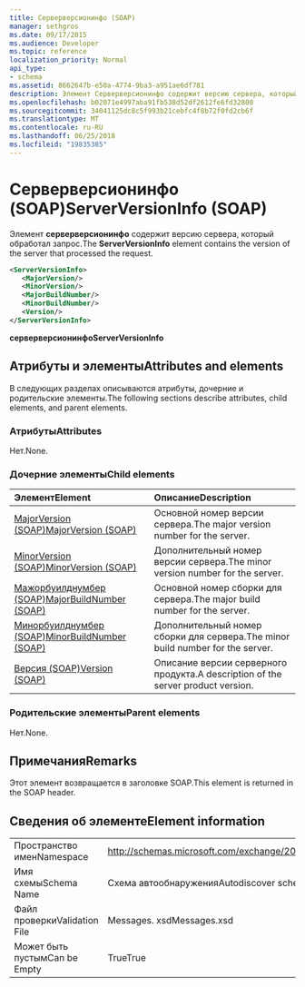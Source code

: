 ```yaml
---
title: Серверверсионинфо (SOAP)
manager: sethgros
ms.date: 09/17/2015
ms.audience: Developer
ms.topic: reference
localization_priority: Normal
api_type:
- schema
ms.assetid: 8662647b-e50a-4774-9ba3-a951ae6df781
description: Элемент Серверверсионинфо содержит версию сервера, который обработал запрос.
ms.openlocfilehash: b02071e4997aba91fb538d52df2612fe6fd32800
ms.sourcegitcommit: 34041125dc8c5f993b21cebfc4f8b72f0fd2cb6f
ms.translationtype: MT
ms.contentlocale: ru-RU
ms.lasthandoff: 06/25/2018
ms.locfileid: "19835385"
---
```

# <a name="serverversioninfo-soap"></a><span data-ttu-id="54ce0-103">Серверверсионинфо (SOAP)</span><span class="sxs-lookup"><span data-stu-id="54ce0-103">ServerVersionInfo (SOAP)</span></span>

<span data-ttu-id="54ce0-104">Элемент **серверверсионинфо** содержит версию сервера, который обработал запрос.</span><span class="sxs-lookup"><span data-stu-id="54ce0-104">The **ServerVersionInfo** element contains the version of the server that processed the request.</span></span> 
  
```XML
<ServerVersionInfo>
   <MajorVersion/>
   <MinorVersion/>
   <MajorBuildNumber/>
   <MinorBuildNumber/>
   <Version/>
</ServerVersionInfo>
```

 <span data-ttu-id="54ce0-105">**серверверсионинфо**</span><span class="sxs-lookup"><span data-stu-id="54ce0-105">**ServerVersionInfo**</span></span>
## <a name="attributes-and-elements"></a><span data-ttu-id="54ce0-106">Атрибуты и элементы</span><span class="sxs-lookup"><span data-stu-id="54ce0-106">Attributes and elements</span></span>

<span data-ttu-id="54ce0-107">В следующих разделах описываются атрибуты, дочерние и родительские элементы.</span><span class="sxs-lookup"><span data-stu-id="54ce0-107">The following sections describe attributes, child elements, and parent elements.</span></span>
  
### <a name="attributes"></a><span data-ttu-id="54ce0-108">Атрибуты</span><span class="sxs-lookup"><span data-stu-id="54ce0-108">Attributes</span></span>

<span data-ttu-id="54ce0-109">Нет.</span><span class="sxs-lookup"><span data-stu-id="54ce0-109">None.</span></span>
  
### <a name="child-elements"></a><span data-ttu-id="54ce0-110">Дочерние элементы</span><span class="sxs-lookup"><span data-stu-id="54ce0-110">Child elements</span></span>

|<span data-ttu-id="54ce0-111">**Элемент**</span><span class="sxs-lookup"><span data-stu-id="54ce0-111">**Element**</span></span>|<span data-ttu-id="54ce0-112">**Описание**</span><span class="sxs-lookup"><span data-stu-id="54ce0-112">**Description**</span></span>|
|:-----|:-----|
|[<span data-ttu-id="54ce0-113">MajorVersion (SOAP)</span><span class="sxs-lookup"><span data-stu-id="54ce0-113">MajorVersion (SOAP)</span></span>](majorversion-soap.md) <br/> |<span data-ttu-id="54ce0-114">Основной номер версии сервера.</span><span class="sxs-lookup"><span data-stu-id="54ce0-114">The major version number for the server.</span></span>  <br/> |
|[<span data-ttu-id="54ce0-115">MinorVersion (SOAP)</span><span class="sxs-lookup"><span data-stu-id="54ce0-115">MinorVersion (SOAP)</span></span>](minorversion-soap.md) <br/> |<span data-ttu-id="54ce0-116">Дополнительный номер версии сервера.</span><span class="sxs-lookup"><span data-stu-id="54ce0-116">The minor version number for the server.</span></span>  <br/> |
|[<span data-ttu-id="54ce0-117">Мажорбуилднумбер (SOAP)</span><span class="sxs-lookup"><span data-stu-id="54ce0-117">MajorBuildNumber (SOAP)</span></span>](majorbuildnumber-soap.md) <br/> |<span data-ttu-id="54ce0-118">Основной номер сборки для сервера.</span><span class="sxs-lookup"><span data-stu-id="54ce0-118">The major build number for the server.</span></span>  <br/> |
|[<span data-ttu-id="54ce0-119">Минорбуилднумбер (SOAP)</span><span class="sxs-lookup"><span data-stu-id="54ce0-119">MinorBuildNumber (SOAP)</span></span>](minorbuildnumber-soap.md) <br/> |<span data-ttu-id="54ce0-120">Дополнительный номер сборки для сервера.</span><span class="sxs-lookup"><span data-stu-id="54ce0-120">The minor build number for the server.</span></span>  <br/> |
|[<span data-ttu-id="54ce0-121">Версия (SOAP)</span><span class="sxs-lookup"><span data-stu-id="54ce0-121">Version (SOAP)</span></span>](version-soap.md) <br/> |<span data-ttu-id="54ce0-122">Описание версии серверного продукта.</span><span class="sxs-lookup"><span data-stu-id="54ce0-122">A description of the server product version.</span></span>  <br/> |
   
### <a name="parent-elements"></a><span data-ttu-id="54ce0-123">Родительские элементы</span><span class="sxs-lookup"><span data-stu-id="54ce0-123">Parent elements</span></span>

<span data-ttu-id="54ce0-124">Нет.</span><span class="sxs-lookup"><span data-stu-id="54ce0-124">None.</span></span>
  
## <a name="remarks"></a><span data-ttu-id="54ce0-125">Примечания</span><span class="sxs-lookup"><span data-stu-id="54ce0-125">Remarks</span></span>

<span data-ttu-id="54ce0-126">Этот элемент возвращается в заголовке SOAP.</span><span class="sxs-lookup"><span data-stu-id="54ce0-126">This element is returned in the SOAP header.</span></span>
  
## <a name="element-information"></a><span data-ttu-id="54ce0-127">Сведения об элементе</span><span class="sxs-lookup"><span data-stu-id="54ce0-127">Element information</span></span>

|||
|:-----|:-----|
|<span data-ttu-id="54ce0-128">Пространство имен</span><span class="sxs-lookup"><span data-stu-id="54ce0-128">Namespace</span></span>  <br/> |http://schemas.microsoft.com/exchange/2010/Autodiscover  <br/> |
|<span data-ttu-id="54ce0-129">Имя схемы</span><span class="sxs-lookup"><span data-stu-id="54ce0-129">Schema Name</span></span>  <br/> |<span data-ttu-id="54ce0-130">Схема автообнаружения</span><span class="sxs-lookup"><span data-stu-id="54ce0-130">Autodiscover schema</span></span>  <br/> |
|<span data-ttu-id="54ce0-131">Файл проверки</span><span class="sxs-lookup"><span data-stu-id="54ce0-131">Validation File</span></span>  <br/> |<span data-ttu-id="54ce0-132">Messages. xsd</span><span class="sxs-lookup"><span data-stu-id="54ce0-132">Messages.xsd</span></span>  <br/> |
|<span data-ttu-id="54ce0-133">Может быть пустым</span><span class="sxs-lookup"><span data-stu-id="54ce0-133">Can be Empty</span></span>  <br/> |<span data-ttu-id="54ce0-134">True</span><span class="sxs-lookup"><span data-stu-id="54ce0-134">True</span></span>  <br/> |
   

